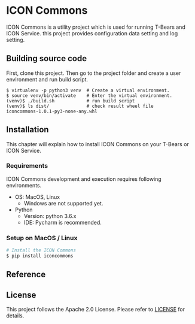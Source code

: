 # ICON Commons

ICON Commons is a utility project which is used for running T-Bears and ICON Service. this project provides configuration data setting and log setting.  

## Building source code
 First, clone this project. Then go to the project folder and create a user environment and run build script.
```
$ virtualenv -p python3 venv  # Create a virtual environment.
$ source venv/bin/activate    # Enter the virtual environment.
(venv)$ ./build.sh            # run build script
(venv)$ ls dist/              # check result wheel file
iconcommons-1.0.1-py3-none-any.whl
```

## Installation

This chapter will explain how to install ICON Commons on your T-Bears or ICON Service. 

### Requirements

ICON Commons development and execution requires following environments.

- OS: MacOS, Linux
  - Windows are not supported yet.
- Python
  - Version: python 3.6.x
  - IDE: Pycharm is recommended.

### Setup on MacOS / Linux

```bash
# Install the ICON Commons
$ pip install iconcommons
```

## Reference

## License

This project follows the Apache 2.0 License. Please refer to [LICENSE](https://www.apache.org/licenses/LICENSE-2.0) for details.
